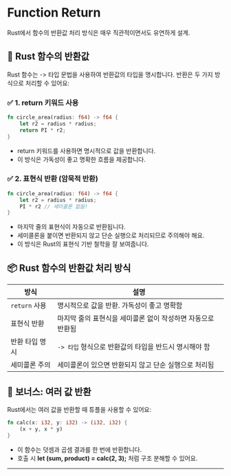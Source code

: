 # Function Return
Rust에서 함수의 반환값 처리 방식은 매우 직관적이면서도 유연하게 설계.

## 🧠 Rust 함수의 반환값
Rust 함수는 -> 타입 문법을 사용하여 반환값의 타입을 명시합니다. 반환은 두 가지 방식으로 처리할 수 있어요:

### ✅ 1. return 키워드 사용
```rust
fn circle_area(radius: f64) -> f64 {
    let r2 = radius * radius;
    return PI * r2;
}
```

- return 키워드를 사용하면 명시적으로 값을 반환합니다.
- 이 방식은 가독성이 좋고 명확한 흐름을 제공합니다.

### ✅ 2. 표현식 반환 (암묵적 반환)
```rust
fn circle_area(radius: f64) -> f64 {
    let r2 = radius * radius;
    PI * r2 // 세미콜론 없음!
}
```

- 마지막 줄의 표현식이 자동으로 반환됩니다.
- 세미콜론을 붙이면 반환되지 않고 단순 실행으로 처리되므로 주의해야 해요.
- 이 방식은 Rust의 표현식 기반 철학을 잘 보여줍니다.

## 📦 Rust 함수의 반환값 처리 방식

| 방식             | 설명                                                                 |
|------------------|----------------------------------------------------------------------|
| `return` 사용     | 명시적으로 값을 반환. 가독성이 좋고 명확함                          |
| 표현식 반환       | 마지막 줄의 표현식을 세미콜론 없이 작성하면 자동으로 반환됨          |
| 반환 타입 명시    | `-> 타입` 형식으로 반환값의 타입을 반드시 명시해야 함                |
| 세미콜론 주의     | 세미콜론이 있으면 반환되지 않고 단순 실행으로 처리됨                 |


## 🧪 보너스: 여러 값 반환
Rust에서는 여러 값을 반환할 때 튜플을 사용할 수 있어요:
```rust
fn calc(x: i32, y: i32) -> (i32, i32) {
    (x + y, x * y)
}
```

- 이 함수는 덧셈과 곱셈 결과를 한 번에 반환합니다.
- 호출 시 **let (sum, product) = calc(2, 3);** 처럼 구조 분해할 수 있어요.

---


